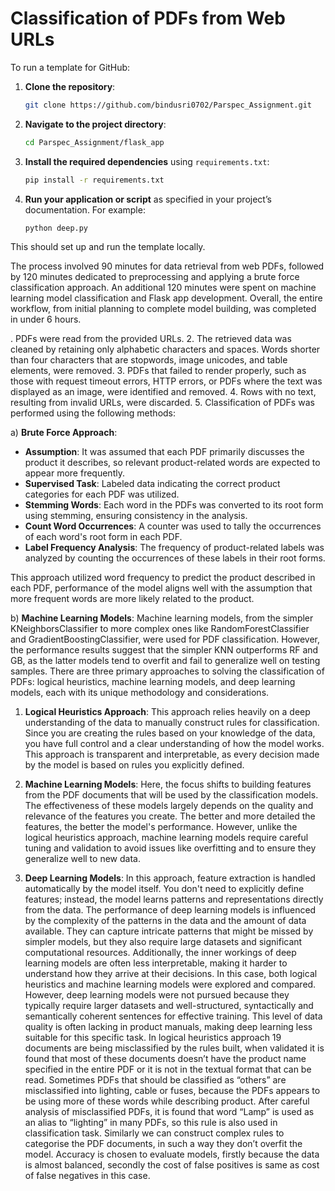 # Classification of PDFs from Web URLs

To run a template for GitHub:

1. **Clone the repository**: 
   ```bash
   git clone https://github.com/bindusri0702/Parspec_Assignment.git
   ```

2. **Navigate to the project directory**:
   ```bash
   cd Parspec_Assignment/flask_app
   ```

3. **Install the required dependencies** using `requirements.txt`:
   ```bash
   pip install -r requirements.txt
   ```

4. **Run your application or script** as specified in your project’s documentation. For example:
   ```bash
   python deep.py
   ```

This should set up and run the template locally.


The process involved 90 minutes for data retrieval from web PDFs, followed by 120 minutes dedicated to preprocessing and applying a brute force classification approach. An additional 120 minutes were spent on machine learning model classification and Flask app development. Overall, the entire workflow, from initial planning to complete model building, was completed in under 6 hours.

. PDFs were read from the provided URLs.
2. The retrieved data was cleaned by retaining only alphabetic characters and spaces. Words shorter than four characters that are stopwords, image unicodes, and table elements, were removed.
3. PDFs that failed to render properly, such as those with request timeout errors, HTTP errors, or PDFs where the text was displayed as an image, were identified and removed.
4. Rows with no text, resulting from invalid URLs, were discarded.
5. Classification of PDFs was performed using the following methods:

   a) **Brute Force Approach**:
   - **Assumption**: It was assumed that each PDF primarily discusses the product it describes, so relevant product-related words are expected to appear more frequently.
   - **Supervised Task**: Labeled data indicating the correct product categories for each PDF was utilized.
   - **Stemming Words**: Each word in the PDFs was converted to its root form using stemming, ensuring consistency in the analysis.
   - **Count Word Occurrences**: A counter was used to tally the occurrences of each word's root form in each PDF.
   - **Label Frequency Analysis**: The frequency of product-related labels was analyzed by counting the occurrences of these labels in their root forms.

   This approach utilized word frequency to predict the product described in each PDF, performance of the model aligns well with the assumption that more frequent words are more likely related to the product.

   b) **Machine Learning Models**:
Machine learning models, from the simpler KNeighborsClassifier to more complex ones like RandomForestClassifier and GradientBoostingClassifier, were used for PDF classification. However, the performance results suggest that the simpler KNN outperforms RF and GB, as the latter models tend to overfit and fail to generalize well on testing samples.
There are three primary approaches to solving the classification of PDFs: logical heuristics, machine learning models, and deep learning models, each with its unique methodology and considerations.

1. **Logical Heuristics Approach**: This approach relies heavily on a deep understanding of the data to manually construct rules for classification. Since you are creating the rules based on your knowledge of the data, you have full control and a clear understanding of how the model works. This approach is transparent and interpretable, as every decision made by the model is based on rules you explicitly defined.

2. **Machine Learning Models**: Here, the focus shifts to building features from the PDF documents that will be used by the classification models. The effectiveness of these models largely depends on the quality and relevance of the features you create. The better and more detailed the features, the better the model's performance. However, unlike the logical heuristics approach, machine learning models require careful tuning and validation to avoid issues like overfitting and to ensure they generalize well to new data.

3. **Deep Learning Models**: In this approach, feature extraction is handled automatically by the model itself. You don't need to explicitly define features; instead, the model learns patterns and representations directly from the data. The performance of deep learning models is influenced by the complexity of the patterns in the data and the amount of data available. They can capture intricate patterns that might be missed by simpler models, but they also require large datasets and significant computational resources. Additionally, the inner workings of deep learning models are often less interpretable, making it harder to understand how they arrive at their decisions.
In this case, both logical heuristics and machine learning models were explored and compared. However, deep learning models were not pursued because they typically require larger datasets and well-structured, syntactically and semantically coherent sentences for effective training. This level of data quality is often lacking in product manuals, making deep learning less suitable for this specific task.
In logical heuristics approach 19 documents are being misclassified by the rules built, when validated it is found that most of these documents doesn’t have the product name specified in the entire PDF or it is not in the textual format that can be read. Sometimes PDFs that should be classified as “others” are misclassified into lighting, cable or fuses, because the PDFs appears to be using more of these words while describing product.
After careful analysis of misclassified PDFs, it is found that word “Lamp” is used as an alias to “lighting” in many PDFs, so this rule is also used in classification task. Similarly we can construct complex rules to categorise the PDF documents, in such a way they don’t overfit the model.
Accuracy is chosen to evaluate models, firstly because the data is almost balanced, secondly the cost of false positives is same as cost of false negatives in this case.



